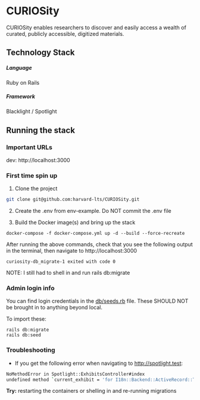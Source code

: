 # CURIOSity
CURIOSity enables researchers to discover and easily access a wealth of curated, publicly accessible, digitized materials.

## Technology Stack

##### Language
Ruby on Rails

##### Framework
Blacklight / Spotlight

## Running the stack

### Important URLs

dev: http://localhost:3000

### First time spin up

1. Clone the project

```bash
git clone git@github.com:harvard-lts/CURIOSity.git
```

2. Create the .env from env-example. Do NOT commit the .env file

3. Build the Docker image(s) and bring up the stack

```docker-compose -f docker-compose.yml up -d --build --force-recreate```

After running the above commands, check that you see the following output in the terminal, then navigate to http://localhost:3000

`curiosity-db_migrate-1 exited with code 0`

NOTE: I still had to shell in and run rails db:migrate

### Admin login info

You can find login credentials in the [db/seeds.rb](db/seeds.rb) file. These SHOULD NOT be brought in to anything beyond local.

To import these:

```docker exec -it curiosity_web_1 sh
rails db:migrate
rails db:seed
```

### Troubleshooting

- If you get the following error when navigating to http://spotlight.test:

```bash
NoMethodError in Spotlight::ExhibitsController#index
undefined method `current_exhibit = 'for I18n::Backend::ActiveRecord::Translation(Table doesn't exist):Class
```

**Try:** restarting the containers or shelling in and re-running migrations